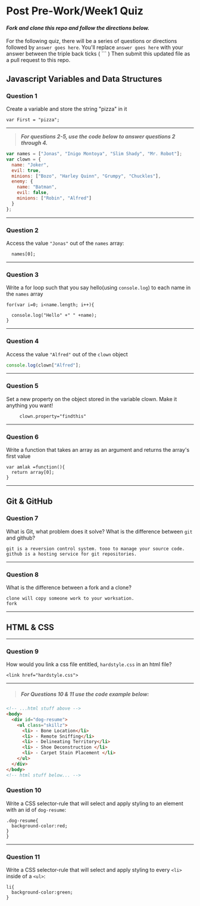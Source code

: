 # Post Pre-Work/Week1 Quiz

#### ***Fork and clone this repo and follow the directions below.***

For the following quiz, there will be a series of questions or directions followed by `answer goes here`. You'll replace `answer goes here` with your answer between the triple back ticks ( \`\`\` ) Then submit this updated file as a pull request to this repo.

## Javascript Variables and Data Structures

### Question 1

Create a variable and store the string "pizza" in it

```
var First = "pizza";
```

---

>  ***For questions 2-5, use the code below to answer questions 2 through 4.***

```js
var names = ["Jonas", "Inigo Montoya", "Slim Shady", "Mr. Robot"];
var clown = {
  name: "Joker",
  evil: true,
  minions: ["Bozo", "Harley Quinn", "Grumpy", "Chuckles"],
  enemy: {
    name: "Batman",
    evil: false,
    minions: ["Robin", "Alfred"]  
  }
};
```

---

### Question 2

Access the value `"Jonas"` out of the `names` array:

```
  names[0];
```

---
### Question 3

Write a for loop such that you say hello(using `console.log`) to each name in the `names` array

```
for(var i=0; i<name.length; i++){

  console.log("Hello" +" " +name);
}
```

---


### Question 4

Access the value `"Alfred"` out of the `clown` object

```js
console.log(clown["Alfred"];
```

---
### Question 5

Set a new property on the object stored in the variable clown. Make it anything you want!

```var property;
     clown.property="findthis"
```

---
### Question 6
Write a function that takes an array as an argument and returns the array's first value

```
var amlak =function(){
  return array[0];
}
```
---

## Git & GitHub

### Question 7

What is Git, what problem does it solve? What is the difference between `git` and github?

```
git is a reversion control system. tooo to manage your source code.
github is a hosting service for git repositories.

```

---

### Question 8

What is the difference between a fork and a clone?

```
clone will copy someone work to your worksation.
fork 

```

---

## HTML & CSS

---

### Question 9

How would you link a css file entitled, `hardstyle.css` in an html file?

```
<link href="hardstyle.css">
```

---

> ##### For Questions 10 & 11 use the code example below:

```HTML
<!-- ...html stuff above -->
<body>
  <div id="dog-resume">
    <ul class="skillz">
      <li> - Bone Location</li>
      <li> - Remote Sniffing</li>
      <li> - Delineating Territory</li>
      <li> - Shoe Deconstruction </li>
      <li> - Carpet Stain Placement </li>
    </ul>
  </div>
</body>
<!-- html stuff below... -->
```

### Question 10

Write a CSS selector-rule that will select and apply styling to an element with an id of `dog-resume`:


```
.dog-resume{
  background-color:red;
}
}
```

---

### Question 11

Write a CSS selector-rule that will select and apply styling to every `<li>` inside of a `<ul>`:

```
li{
  background-color:green;
}
```
